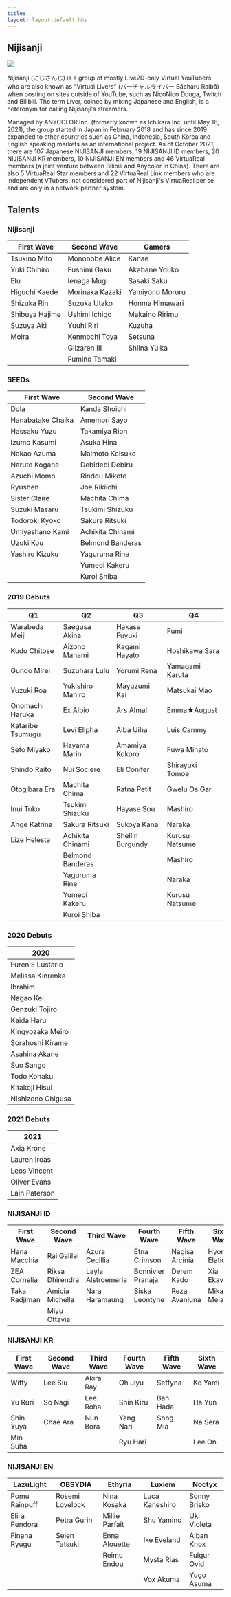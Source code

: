 ```yaml
---
title: ㅤ
layout: layout-default.hbs
---
```

## Nijisanji
<img class="homeimg"
            src="https://www.itochu.co.jp/en/news/press/2020/__icsFiles/afieldfile/2020/04/22/news_200414.jpg">


<p class="main-text">Nijisanji (にじさんじ) is a group of mostly Live2D-only Virtual YouTubers who are also known as "Virtual Livers" (バーチャルライバー Bācharu Raibā) when posting on sites outside of YouTube, such as NicoNico Douga, Twitch and Bilibili. The term Liver, coined by mixing Japanese and English, is a heteronym for calling Nijisanji's streamers.<p>

<p class="main-text">Managed by ANYCOLOR Inc. (formerly known as Ichikara Inc. until May 16, 2021), the group started in Japan in February 2018 and has since 2019 expanded to other countries such as China, Indonesia, South Korea and English speaking markets as an international project. As of October 2021, there are 107 Japanese NIJISANJI members, 19 NIJISANJI ID members, 20 NIJISANJI KR members, 10 NIJISANJI EN members and 46 VirtuaReal members (a joint venture between Bilibili and Anycolor in China). There are also 5 VirtuaReal Star members and 22 VirtuaReal Link members who are independent VTubers, not considered part of Nijisanji's VirtuaReal per se and are only in a network partner system.<p>

## Talents

### Nijisanji

| First Wave     	| Second Wave     	| Gamers          	|
|----------------	|-----------------	|-----------------	|
| Tsukino Mito   	| Mononobe Alice  	| Kanae           	|
| Yuki Chihiro   	| Fushimi Gaku    	| Akabane Youko   	|
| Elu            	| Ienaga Mugi     	| Sasaki Saku     	|
| Higuchi Kaede  	| Morinaka Kazaki 	| Yamiyono Moruru 	|
| Shizuka Rin    	| Suzuka Utako    	| Honma Himawari  	|
| Shibuya Hajime 	| Ushimi Ichigo   	| Makaino Ririmu  	|
| Suzuya Aki     	| Yuuhi Riri      	| Kuzuha          	|
| Moira          	| Kenmochi Toya   	| Setsuna         	|
|                	| Gilzaren III    	| Shiina Yuika    	|
|                	| Fumino Tamaki   	|                 	|

### SEEDs

| First Wave        	| Second Wave      	|
|-------------------	|------------------	|
| Dola              	| Kanda Shoichi    	|
| Hanabatake Chaika 	| Amemori Sayo     	|
| Hassaku Yuzu      	| Takamiya Rion    	|
| Izumo Kasumi      	| Asuka Hina       	|
| Nakao Azuma       	| Maimoto Keisuke  	|
| Naruto Kogane     	| Debidebi Debiru  	|
| Azuchi Momo       	| Rindou Mikoto    	|
| Ryushen           	| Joe Rikiichi     	|
| Sister Claire     	| Machita Chima    	|
| Suzuki Masaru     	| Tsukimi Shizuku  	|
| Todoroki Kyoko    	| Sakura Ritsuki   	|
| Umiyashano Kami   	| Achikita Chinami 	|
| Uzuki Kou         	| Belmond Banderas 	|
| Yashiro Kizuku    	| Yaguruma Rine    	|
|                   	| Yumeoi Kakeru    	|
|                   	| Kuroi Shiba      	|

### 2019 Debuts
| Q1               	| Q2               	| Q3               	| Q4              	|
|------------------	|------------------	|------------------	|-----------------	|
| Warabeda Meiji   	| Saegusa Akina    	| Hakase Fuyuki    	| Fumi            	|
| Kudo Chitose     	| Aizono Manami    	| Kagami Hayato    	| Hoshikawa Sara  	|
| Gundo Mirei      	| Suzuhara Lulu    	| Yorumi Rena      	| Yamagami Karuta 	|
| Yuzuki Roa       	| Yukishiro Mahiro 	| Mayuzumi Kai     	| Matsukai Mao    	|
| Onomachi Haruka  	| Ex Albio         	| Ars Almal        	| Emma★August     	|
| Kataribe Tsumugu 	| Levi Elipha      	| Aiba Uiha        	| Luis Cammy      	|
| Seto Miyako      	| Hayama Marin     	| Amamiya Kokoro   	| Fuwa Minato     	|
| Shindo Raito     	| Nui Sociere      	| Eli Conifer      	| Shirayuki Tomoe 	|
| Otogibara Era    	| Machita Chima    	| Ratna Petit      	| Gwelu Os Gar    	|
| Inui Toko        	| Tsukimi Shizuku  	| Hayase Sou       	| Mashiro         	|
| Ange Katrina     	| Sakura Ritsuki   	| Sukoya Kana      	| Naraka          	|
| Lize Helesta     	| Achikita Chinami 	| Shellin Burgundy 	| Kurusu Natsume  	|
|                  	| Belmond Banderas 	|                  	| Mashiro         	|
|                  	| Yaguruma Rine    	|                  	| Naraka          	|
|                  	| Yumeoi Kakeru    	|                  	| Kurusu Natsume  	|
|                  	| Kuroi Shiba      	|                  	|                 	|

### 2020 Debuts         

| 2020             	|
|-------------------	|
| Furen E Lustario  	|
| Melissa Kinrenka  	|
| Ibrahim           	|
| Nagao Kei         	|
| Genzuki Tojiro    	|
| Kaida Haru        	|
| Kingyozaka Meiro  	|
| Sorahoshi Kirame  	|
| Asahina Akane     	|
| Suo Sango         	|
| Todo Kohaku       	|
| Kitakoji Hisui    	|
| Nishizono Chigusa 	|

### 2021 Debuts

| 2021          	|
|---------------	|
| Axia Krone    	|
| Lauren Iroas  	|
| Leos Vincent  	|
| Oliver Evans  	|
| Lain Paterson 	|

### NIJISANJI ID

| First Wave    	| Second Wave     	| Third Wave         	| Fourth Wave       	| Fifth Wave     	| Sixth Wave     	|
|---------------	|-----------------	|--------------------	|-------------------	|----------------	|----------------	|
| Hana Macchia  	| Rai Galilei     	| Azura Cecillia     	| Etna Crimson      	| Nagisa Arcinia 	| Hyona Elatiora 	|
| ZEA Cornelia  	| Riksa Dhirendra 	| Layla Alstroemeria 	| Bonnivier Pranaja 	| Derem Kado     	| Xia Ekavira    	|
| Taka Radjiman 	| Amicia Michella 	| Nara Haramaung     	| Siska Leontyne    	| Reza Avanluna  	| Mika Melatika  	|
|               	| Miyu Ottavia    	|                    	|                   	|                	|                	|

### NIJISANJI KR

| First Wave 	| Second Wave 	| Third Wave 	| Fourth Wave 	| Fifth Wave 	| Sixth Wave 	|
|------------	|-------------	|------------	|-------------	|------------	|------------	|
| Wiffy      	| Lee Siu     	| Akira Ray  	| Oh Jiyu     	| Seffyna    	| Ko Yami    	|
| Yu Ruri    	| So Nagi     	| Lee Roha   	| Shin Kiru   	| Ban Hada   	| Ha Yun     	|
| Shin Yuya  	| Chae Ara    	| Nun Bora   	| Yang Nari   	| Song Mia   	| Na Sera    	|
| Min Suha   	|             	|            	| Ryu Hari    	|            	| Lee On     	|

### NIJISANJI EN

| LazuLight     	| OBSYDIA         	| Ethyria        	| Luxiem         	| Noctyx       	|
|---------------	|-----------------	|----------------	|----------------	|--------------	|
| Pomu Rainpuff 	| Rosemi Lovelock 	| Nina Kosaka    	| Luca Kaneshiro 	| Sonny Brisko 	|
| Elira Pendora 	| Petra Gurin     	| Millie Parfait 	| Shu Yamino     	| Uki Violeta  	|
| Finana Ryugu  	| Selen Tatsuki   	| Enna Alouette  	| Ike Eveland    	| Alban Knox   	|
|               	|                 	| Reimu Endou    	| Mysta Rias     	| Fulgur Ovid  	|
|               	|                 	|                	| Vox Akuma      	| Yugo Asuma   	|